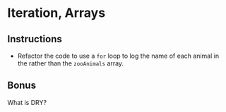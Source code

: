 # Iteration, Arrays

## Instructions

* Refactor the code to use a `for` loop to log the name of each animal in the rather than the `zooAnimals` array.


## Bonus

What is DRY?

